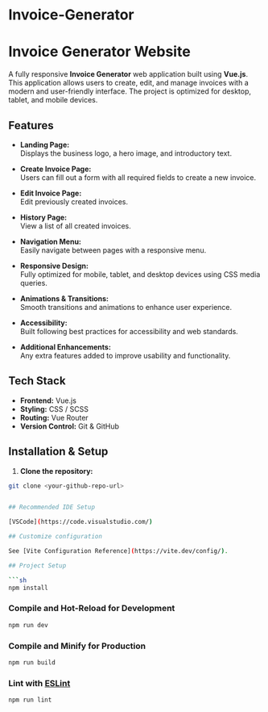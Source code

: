 # Invoice-Generator

# Invoice Generator Website

A fully responsive **Invoice Generator** web application built using **Vue.js**. This application allows users to create, edit, and manage invoices with a modern and user-friendly interface. The project is optimized for desktop, tablet, and mobile devices.

## Features

- **Landing Page:**  
  Displays the business logo, a hero image, and introductory text.

- **Create Invoice Page:**  
  Users can fill out a form with all required fields to create a new invoice.

- **Edit Invoice Page:**  
  Edit previously created invoices.

- **History Page:**  
  View a list of all created invoices.

- **Navigation Menu:**  
  Easily navigate between pages with a responsive menu.

- **Responsive Design:**  
  Fully optimized for mobile, tablet, and desktop devices using CSS media queries.

- **Animations & Transitions:**  
  Smooth transitions and animations to enhance user experience.

- **Accessibility:**  
  Built following best practices for accessibility and web standards.

- **Additional Enhancements:**  
  Any extra features added to improve usability and functionality.

## Tech Stack

- **Frontend:** Vue.js  
- **Styling:** CSS / SCSS  
- **Routing:** Vue Router  
- **Version Control:** Git & GitHub

## Installation & Setup

1. **Clone the repository:**
```bash
git clone <your-github-repo-url>


## Recommended IDE Setup

[VSCode](https://code.visualstudio.com/) 

## Customize configuration

See [Vite Configuration Reference](https://vite.dev/config/).

## Project Setup

```sh
npm install
```

### Compile and Hot-Reload for Development

```sh
npm run dev
```

### Compile and Minify for Production

```sh
npm run build
```

### Lint with [ESLint](https://eslint.org/)

```sh
npm run lint
```
